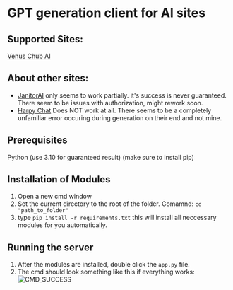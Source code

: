 # GPT generation client for AI sites

## Supported Sites:

[Venus Chub AI](venus.chub.ai)

## About other sites:

- [JanitorAI](janitorai.com) only seems to work partially. it's success is never guaranteed. There seem to be issues with authorization, might rework soon.
- [Harpy Chat](harpy.chat) Does NOT work at all. There seems to be a completely unfamiliar error occuring during generation on their end and not mine.

## Prerequisites

Python (use 3.10 for guaranteed result) (make sure to install pip)

## Installation of Modules

1. Open a new cmd window
2. Set the current directory to the root of the folder. Comamnd: ```cd "path_to_folder"```
3. type ```pip install -r requirements.txt``` this will install all neccessary modules for you automatically.

## Running the server

1. After the modules are installed, double click the ```app.py``` file.
2. The cmd should look something like this if everything works:
   ![CMD_SUCCESS](https://imgur.com/a/IzIIqUP)
